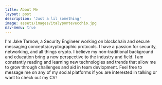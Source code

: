 ```yaml
---
title: About Me
layout: post
description: 'Just a lil something'
image: assets/images/italypontevecchio.jpg
nav-menu: true
---
```


I'm Jake Tarnow, a Security Engineer working on blockchain and secure messaging concepts/cryptographic protocols. I have a passion for security, networking, and all things crypto. I believe my non-traditional background and education bring a new perspective to the industry and field. I am constantly reading and learning new technologies and trends that allow me to grow through challenges and aid in team devlopment. Feel free to message me on any of my social platforms if you are interested in talking or want to check out my CV! 
